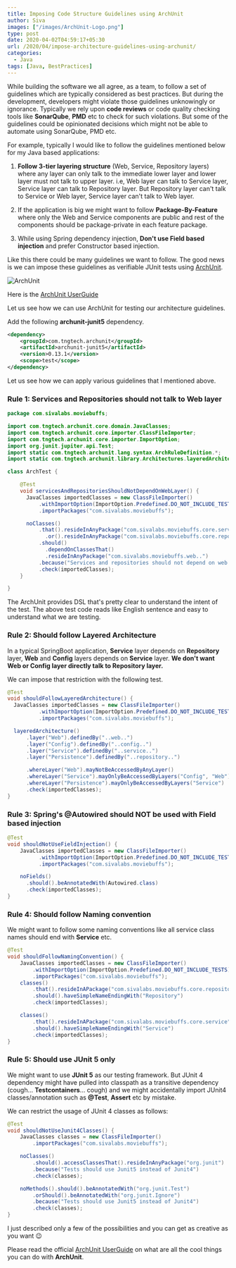 ```yaml
---
title: Imposing Code Structure Guidelines using ArchUnit
author: Siva
images: ["/images/ArchUnit-Logo.png"]
type: post
date: 2020-04-02T04:59:17+05:30
url: /2020/04/impose-architecture-guidelines-using-archunit/
categories:
  - Java
tags: [Java, BestPractices]
---
```

While building the software we all agree, as a team, to follow a set of guidelines which are typically considered as best practices.
But during the development, developers might violate those guidelines unknowingly or ignorance.
Typically we rely upon **code reviews** or code quality checking tools like **SonarQube**, **PMD** etc to check for such violations.
But some of the guidelines could be opinionated decisions which might not be able to automate using SonarQube, PMD etc.

For example, typically I would like to follow the guidelines mentioned below for my Java based applications:

1. **Follow 3-tier layering structure** (Web, Service, Repository layers) where any layer can only talk to the immediate lower layer and lower layer must not talk to upper layer.
   i.e, Web layer can talk to Service layer, Service layer can talk to Repository layer. But Repository layer can't talk to Service or Web layer, Service layer can't talk to Web layer.

2. If the application is big we might want to follow **Package-By-Feature** where only the Web and Service components are public and rest of the components should be package-private in each feature package.

3. While using Spring dependency injection, **Don't use Field based injection** and prefer Constructor based injection.

Like this there could be many guidelines we want to follow. The good news is we can impose these guidelines as verifiable JUnit tests using [ArchUnit](https://www.archunit.org/).

![ArchUnit](/images/ArchUnit-Logo.png "ArchUnit")

Here is the [ArchUnit UserGuide](https://www.archunit.org/userguide/html/000_Index.html)

Let us see how we can use ArchUnit for testing our architecture guidelines.

Add the following **archunit-junit5** dependency.

```xml
<dependency>
    <groupId>com.tngtech.archunit</groupId>
    <artifactId>archunit-junit5</artifactId>
    <version>0.13.1</version>
    <scope>test</scope>
</dependency>
```

Let us see how we can apply various guidelines that I mentioned above.

### Rule 1: Services and Repositories should not talk to Web layer

```java
package com.sivalabs.moviebuffs;

import com.tngtech.archunit.core.domain.JavaClasses;
import com.tngtech.archunit.core.importer.ClassFileImporter;
import com.tngtech.archunit.core.importer.ImportOption;
import org.junit.jupiter.api.Test;
import static com.tngtech.archunit.lang.syntax.ArchRuleDefinition.*;
import static com.tngtech.archunit.library.Architectures.layeredArchitecture;

class ArchTest {

    @Test
    void servicesAndRepositoriesShouldNotDependOnWebLayer() {
      JavaClasses importedClasses = new ClassFileImporter()
          .withImportOption(ImportOption.Predefined.DO_NOT_INCLUDE_TESTS)
          .importPackages("com.sivalabs.moviebuffs");

      noClasses()
          .that().resideInAnyPackage("com.sivalabs.moviebuffs.core.service..")
            .or().resideInAnyPackage("com.sivalabs.moviebuffs.core.repository..")
          .should()
            .dependOnClassesThat()
            .resideInAnyPackage("com.sivalabs.moviebuffs.web..")
          .because("Services and repositories should not depend on web layer")
          .check(importedClasses);
    }

}
```

The ArchUnit provides DSL that's pretty clear to understand the intent of the test. The above test code reads like English sentence and easy to understand what we are testing.

### Rule 2: Should follow Layered Architecture

In a typical SpringBoot application, **Service** layer depends on **Repository** layer, **Web** and **Config** layers depends on **Service** layer. **We don't want Web or Config layer directly talk to Repository layer.**

We can impose that restriction with the following test.

```java
@Test
void shouldFollowLayeredArchitecture() {
  JavaClasses importedClasses = new ClassFileImporter()
          .withImportOption(ImportOption.Predefined.DO_NOT_INCLUDE_TESTS)
          .importPackages("com.sivalabs.moviebuffs");

  layeredArchitecture()
      .layer("Web").definedBy("..web..")
      .layer("Config").definedBy("..config..")
      .layer("Service").definedBy("..service..")
      .layer("Persistence").definedBy("..repository..")

      .whereLayer("Web").mayNotBeAccessedByAnyLayer()
      .whereLayer("Service").mayOnlyBeAccessedByLayers("Config", "Web")
      .whereLayer("Persistence").mayOnlyBeAccessedByLayers("Service")
      .check(importedClasses);
}
```

### Rule 3: Spring's @Autowired should NOT be used with Field based injection

```java
@Test
void shouldNotUseFieldInjection() {
    JavaClasses importedClasses = new ClassFileImporter()
          .withImportOption(ImportOption.Predefined.DO_NOT_INCLUDE_TESTS)
          .importPackages("com.sivalabs.moviebuffs");

    noFields()
      .should().beAnnotatedWith(Autowired.class)
      .check(importedClasses);
}
```

### Rule 4: Should follow Naming convention

We might want to follow some naming conventions like all service class names should end with **Service** etc.

```java
@Test
void shouldFollowNamingConvention() {
    JavaClasses importedClasses = new ClassFileImporter()
        .withImportOption(ImportOption.Predefined.DO_NOT_INCLUDE_TESTS)
        .importPackages("com.sivalabs.moviebuffs");
    classes()
        .that().resideInAPackage("com.sivalabs.moviebuffs.core.repository")
        .should().haveSimpleNameEndingWith("Repository")
        .check(importedClasses);

    classes()
        .that().resideInAPackage("com.sivalabs.moviebuffs.core.service")
        .should().haveSimpleNameEndingWith("Service")
        .check(importedClasses);
}
```

### Rule 5: Should use JUnit 5 only

We might want to use **JUnit 5** as our testing framework. But JUnit 4 dependency might have pulled into classpath as a transitive dependency (cough... **Testcontainers**... cough) and we might accidentally import JUnit4 classes/annotation such as **@Test**, **Assert** etc by mistake.

We can restrict the usage of JUnit 4 classes as follows:

```java
@Test
void shouldNotUseJunit4Classes() {
    JavaClasses classes = new ClassFileImporter()
        .importPackages("com.sivalabs.moviebuffs");

    noClasses()
        .should().accessClassesThat().resideInAnyPackage("org.junit")
        .because("Tests should use Junit5 instead of Junit4")
        .check(classes);

    noMethods().should().beAnnotatedWith("org.junit.Test")
        .orShould().beAnnotatedWith("org.junit.Ignore")
        .because("Tests should use Junit5 instead of Junit4")
        .check(classes);
}
```

I just described only a few of the possibilities and you can get as creative as you want :wink:

Please read the official [ArchUnit UserGuide](https://www.archunit.org/userguide/html/000_Index.html) on what are all the cool things you can do with **ArchUnit**.
